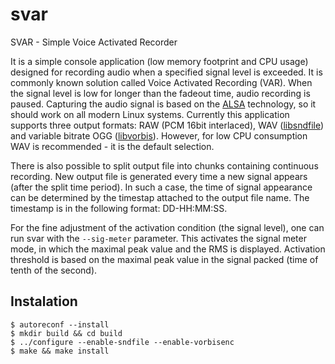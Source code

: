 svar
====

SVAR - Simple Voice Activated Recorder

It is a simple console application (low memory footprint and CPU usage) designed for recording
audio when a specified signal level is exceeded. It is commonly known solution called Voice
Activated Recording (VAR). When the signal level is low for longer than the fadeout time, audio
recording is paused. Capturing the audio signal is based on the
[ALSA](http://www.alsa-project.org/) technology, so it should work on all modern Linux systems.
Currently this application supports three output formats:
RAW (PCM 16bit interlaced),
WAV ([libsndfile](http://www.mega-nerd.com/libsndfile/)) and
variable bitrate OGG ([libvorbis](http://www.xiph.org/vorbis/)).
However, for low CPU consumption WAV is recommended - it is the default selection.

There is also possible to split output file into chunks containing continuous recording. New
output file is generated every time a new signal appears (after the split time period). In such a
case, the time of signal appearance can be determined by the timestap attached to the output file
name. The timestamp is in the following format: DD-HH:MM:SS.

For the fine adjustment of the activation condition (the signal level), one can run svar with the
`--sig-meter` parameter. This activates the signal meter mode, in which the maximal peak value and
the RMS is displayed. Activation threshold is based on the maximal peak value in the signal
packed (time of tenth of the second).

Instalation
-----------

	$ autoreconf --install
	$ mkdir build && cd build
	$ ../configure --enable-sndfile --enable-vorbisenc
	$ make && make install
